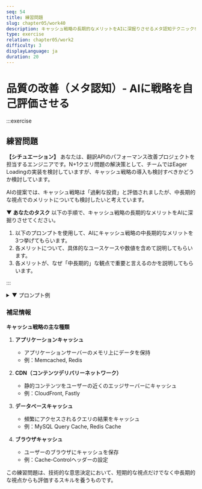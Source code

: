 ```yaml
---
seq: 54
title: 練習問題
slug: chapter05/work40
description: キャッシュ戦略の長期的なメリットをAIに深掘りさせるメタ認知テクニックを学ぶ
type: exercise
relation: chapter05/work2
difficulty: 3
displayLanguage: ja
duration: 20
---
```


# 品質の改善（メタ認知）- AIに戦略を自己評価させる
:::exercise
## 練習問題


**【シチュエーション】**
あなたは、翻訳APIのパフォーマンス改善プロジェクトを担当するエンジニアです。N+1クエリ問題の解決策として、チームではEager Loadingの実装を検討していますが、キャッシュ戦略の導入も検討すべきかどうか検討しています。

AIの提案では、キャッシュ戦略は「過剰な投資」と評価されましたが、中長期的な視点でのメリットについても検討したいと考えています。

**▼ あなたのタスク**
以下の手順で、キャッシュ戦略の長期的なメリットをAIに深掘りさせてください。

1. 以下のプロンプトを使用して、AIにキャッシュ戦略の中長期的なメリットを3つ挙げてもらいます。
2. 各メリットについて、具体的なユースケースや数値を含めて説明してもらいます。
3. 各メリットが、なぜ「中長期的」な観点で重要と言えるのかを説明してもらいます。

:::

<details>
<summary>▼ プロンプト例</summary>

```
あなたは、常に3年後の事業成長を見据えてシステムを設計する、未来志向のソフトウェアアーキテクトです。

現在、翻訳APIのパフォーマンス改善を検討しています。短期的な解決策としてEager Loadingを検討していますが、キャッシュ戦略の導入も視野に入れています。

キャッシュ戦略が「過剰な投資」と評価されることがありますが、中長期的な視点（1～3年）で見た場合のメリットを3つ挙げてください。

各メリットについて、以下の観点で具体的に説明してください：
1. 具体的にどのような価値をもたらすか
2. 数値的な効果（例：パフォーマンス向上率、コスト削減額など）
3. なぜ「中長期的」な観点で重要なのか

また、各メリットについて、実際のビジネス価値に結びつく具体例も教えてください。
```

### 期待される回答の例

```
1. スケーラビリティの向上
   - 具体的な価値: ユーザー数やリクエスト数が増加しても、パフォーマンスを維持できる
   - 数値的効果: リクエスト数が10倍に増えても、レスポンスタイムの増加を20%以下に抑えられる
   - 中長期的な重要性: ビジネスの成長に伴う負荷増に対応できる
   - 具体例: 新規市場への展開時に急激なユーザー増に対応可能

2. コスト効率の改善
   - 具体的な価値: インフラコストの削減
   - 数値的効果: データベースの負荷が60%削減され、年間で約500万円のコスト削減が見込める
   - 中長期的な重要性: スケールに応じたコスト増を抑えられる
   - 具体例: ユーザー数が増えても、比例してインフラコストが増加しない

3. ユーザー体験の向上
   - 具体的な価値: 応答速度の向上によるリテンション率の向上
   - 数値的効果: ページ表示速度が1秒改善されるごとにコンバージョン率が7%向上
   - 中長期的な重要性: 競合優位性の維持・向上
   - 具体例: 競合他社と比較して高速なUXを提供し続けることができる
```

### ヒント
- キャッシュ戦略のメリットは、単なるパフォーマンス向上だけではありません。
- ビジネス価値（収益向上、コスト削減、リスク低減など）に結びつく観点で考えると、より具体的なメリットを挙げられます。
- 数値的な根拠があると、より説得力が増します。
- 短期的な視点ではなく、1年後、3年後を見据えたメリットを考えてみましょう。

</details>

### 補足情報
**キャッシュ戦略の主な種類**
1. **アプリケーションキャッシュ**
   - アプリケーションサーバーのメモリ上にデータを保持
   - 例：Memcached, Redis

2. **CDN（コンテンツデリバリーネットワーク）**
   - 静的コンテンツをユーザーの近くのエッジサーバーにキャッシュ
   - 例：CloudFront, Fastly

3. **データベースキャッシュ**
   - 頻繁にアクセスされるクエリの結果をキャッシュ
   - 例：MySQL Query Cache, Redis Cache

4. **ブラウザキャッシュ**
   - ユーザーのブラウザにキャッシュを保存
   - 例：Cache-Controlヘッダーの設定


この練習問題は、技術的な意思決定において、短期的な視点だけでなく中長期的な視点からも評価するスキルを養うものです。

